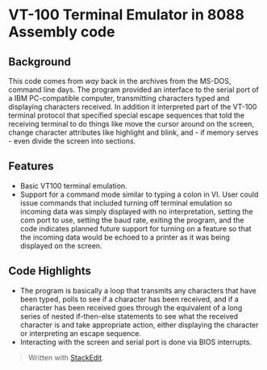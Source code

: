 # VT-100 Terminal Emulator in 8088 Assembly code

## Background
This code comes from *way* back in the archives from the MS-DOS, command line days. The program provided an interface to the serial port of a IBM PC-compatible computer, transmitting characters typed and displaying characters received. In addition it interpreted part of the VT-100 terminal protocol that specified special escape sequences that told the receiving terminal to do things like move the cursor around on the screen, change character attributes like highlight and blink, and - if memory serves - even divide the screen into sections.

## Features
- Basic VT100 terminal emulation.
- Support for a command mode similar to typing a colon in VI. User could issue commands that included turning off terminal emulation so incoming data was simply displayed with no interpretation, setting the com port to use, setting the baud rate, exiting the program, and the code indicates planned future support for turning on a feature so that the incoming data would be echoed to a printer as it was being displayed on the screen.

## Code Highlights
- The program is basically a loop that transmits any characters that have been typed, polls to see if a character has been received, and if a character has been received goes through the equivalent of a long series of nested if-then-else statements to see what the received character is and take appropriate action, either displaying the character or interpreting an escape sequence.
- Interacting with the screen and serial port is done via BIOS interrupts.

> Written with [StackEdit](https://stackedit.io/).